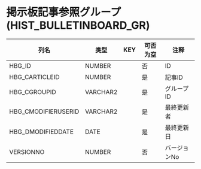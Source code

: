 # 掲示板記事参照グループ(HIST_BULLETINBOARD_GR)
| 列名   | 类型   | KEY  | 可否为空 | 注释   |
| ---- | ---- | ---- | ---- | ---- |
|HBG_ID|NUMBER||否|ID|
|HBG_CARTICLEID|NUMBER||是|記事ID|
|HBG_CGROUPID|VARCHAR2||是|グループID|
|HBG_CMODIFIERUSERID|VARCHAR2||是|最終更新者|
|HBG_DMODIFIEDDATE|DATE||是|最終更新日|
|VERSIONNO|NUMBER||否|バージョンNo|
